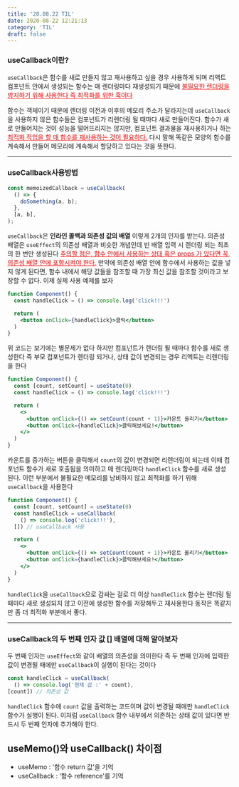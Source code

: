 ```yaml
---
title: '20.08.22 TIL'
date: 2020-08-22 12:21:13
category: 'TIL'
draft: false
---
```


### useCallback이란?
`useCallback`은 함수를 새로 만들지 않고 재사용하고 싶을 경우 사용하게 되며 리액트 컴포넌트 안에서 생성되는 함수는 매 렌더링마다 재생성되기 때문에 <span style="color: red"><u>불필요한 렌더링을 방지하기 위해 사용한다 즉 최적화를 위한 훅이다</u></span>

함수는 객체이기 때문에 렌더링 이전과 이후의 메모리 주소가 달라지는데 `useCallback`을 사용하지 않은 함수들은 컴포넌트가 리렌더링 될 때마다 새로 만들어진다. 함수가 새로 만들어지는 것이 성능을 떨어뜨리지는 않지만, 컴포넌트 결과물을 재사용하거나 하는 <span style="color: red"><u>최적화 작업을 할 때 함수를 재사용하는 것이 필요하다.</u></span> 다시 말해 똑같은 모양의 함수를 계속해서 만들어 메모리에 계속해서 할당하고 있다는 것을 뜻한다.

<hr>

### useCallback사용방법

```jsx
const memoizedCallback = useCallback(
  () => {
    doSomething(a, b);
  },
  [a, b],
);
```

`useCallback`은 **인라인 콜백과 의존성 값의 배열** 이렇게 2개의 인자를 받는다. 의존성 배열은 `useEffect`의 의존성 배열과 비슷한 개념인데 빈 배열 입력 시 렌더링 되는 최초의 한 번만 생성된다
<span style="color: red"><u>주의할 점은, 함수 안에서 사용하는 상태 혹은 props 가 있다면 꼭, 의존성 배열 안에 포함시켜야 한다.</u></span> 만약에 의존성 배열 안에 함수에서 사용하는 값을 넣지 않게 된다면, 함수 내에서 해당 값들을 참조할 때 가장 최신 값을 참조할 것이라고 보장할 수 없다. 이제 실제 사용 예제를 보자

```jsx
function Component() {
  const handleClick = () => console.log('click!!!')

  return (
    <button onClick={handleClick}>클릭</button>
  )
}
```

위 코드는 보기에는 별문제가 없다 하지만 컴포넌트가 렌더링 될 때마다 함수를 새로 생성한다 즉 부모 컴포넌트가 렌더링 되거나, 상태 값이 변경되는 경우 리액트는 리렌더링을 한다

```jsx
function Component() {
  const [count, setCount] = useState(0)
  const handleClick = () => console.log('click!!!')

  return (
    <>
      <button onClick={() => setCount(count + 1)}>카운트 올리기</button>
      <button onClick={handleClick}>클릭해보세요!</button>
    </>
  )
}
```

카운트를 증가하는 버튼을 클릭해서 `count`의 값이 변경되면 리렌더링이 되는데 이때 컴포넌트 함수가 새로 호출됨을 의미하고 매 렌더링마다 `handleClick` 함수를 새로 생성된다. 이런 부분에서 불필요한 메모리를 낭비하지 않고 최적화를 하기 위해 `useCallback`을 사용한다

```jsx
function Component() {
  const [count, setCount] = useState(0)
  const handleClick = useCallback(
    () => console.log('click!!!'),
  []) // useCallback 사용

  return (
    <>
      <button onClick={() => setCount(count + 1)}>카운트 올리기</button>
      <button onClick={handleClick}>클릭해보세요!</button>
    </>
  )
}
```

`handleClick`을 `useCallback`으로 감싸는 걸로 더 이상 `handleClick` 함수는 렌더링 될 때마다 새로 생성되지 않고 이전에 생성한 함수를 저장해두고 재사용한다 동작은 똑같지만 좀 더 최적화 부분에서 좋다.

<hr>

### useCallback의 두 번째 인자 값 [] 배열에 대해 알아보자

두 번째 인자는 `useEffect`와 같이 배열의 의존성을 의미한다 즉 두 번째 인자에 입력한 값이 변경될 때에만 `useCallback`이 실행이 된다는 것이다

```jsx
const handleClick = useCallback(
  () => console.log('현재 값 :' + count),
[count]) // 의존성 값
```

`handleClick` 함수에 `count` 값을 출력하는 코드이며 값이 변경될 때에만 `handleClick` 함수가 실행이 된다. 이처럼 `useCallback` 함수 내부에서 의존하는 상태 값이 있다면 반드시 두 번째 인자에 추가해야 한다.

## useMemo()와 useCallback() 차이점

- useMemo : '함수 return 값'을 기억
- useCallback : '함수 reference'를 기억
